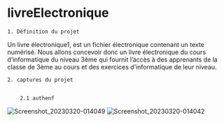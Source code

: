 
# livreElectronique

    1. Définition du projet
Un livre électronique1, est un fichier électronique contenant un texte numérisé. Nous allons concevoir donc un livre électronique du cours d’informatique du niveau 3ème qui fournit l’accès à des apprenants de la classe de 3ème au cours et des exercices d’informatique de leur niveau.


    2. captures du projet
    
    
        2.1 authenf

![Screenshot_20230320-014049](https://user-images.githubusercontent.com/109592648/226232592-61584911-50de-4ec6-8cfb-4769a54baa1e.png)
![Screenshot_20230320-014042](https://user-images.githubusercontent.com/109592648/226232598-128c80e5-4445-4670-b680-e9b4b8484cdb.png)
